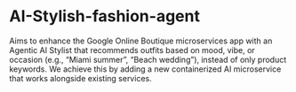 # AI-Stylish-fashion-agent
Aims to enhance the Google Online Boutique microservices app with an Agentic AI Stylist that recommends outfits based on mood, vibe, or occasion (e.g., “Miami summer”, “Beach wedding”), instead of only product keywords. We achieve this by adding a new containerized AI microservice that works alongside existing services.
